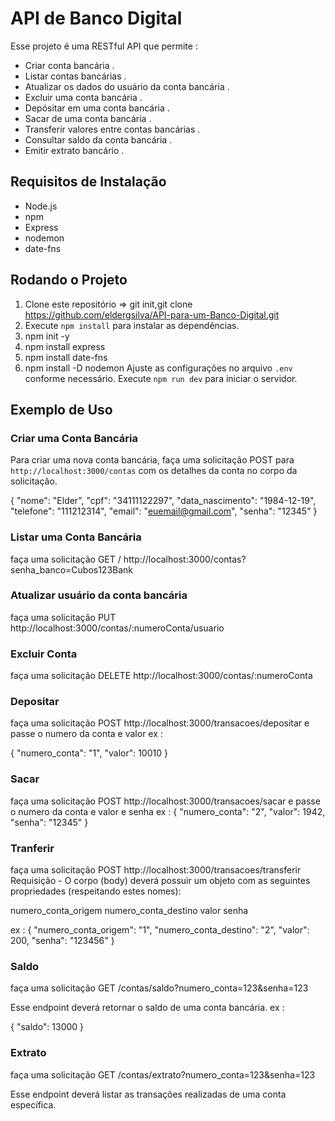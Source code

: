 # API de Banco Digital

Esse projeto é uma RESTful API que permite :

-  Criar conta bancária .
-  Listar contas bancárias .
-  Atualizar os dados do usuário da conta bancária .
-  Excluir uma conta bancária .
-  Depósitar em uma conta bancária .
-  Sacar de uma conta bancária .
-  Transferir valores entre contas bancárias .
-  Consultar saldo da conta bancária .
-  Emitir extrato bancário .

## Requisitos de Instalação

- Node.js
- npm
- Express
- nodemon
- date-fns
 
 

## Rodando o Projeto

1. Clone este repositório => git init,git clone https://github.com/eldergsilva/API-para-um-Banco-Digital.git 
2. Execute `npm install` para instalar as dependências.
3. npm init -y
4. npm install express
5. npm install date-fns
6. npm install -D nodemon
 Ajuste as configurações no arquivo `.env` conforme necessário.
Execute `npm run dev` para iniciar o servidor.

## Exemplo de Uso

### Criar uma Conta Bancária

Para criar uma nova conta bancária, faça uma solicitação POST para `http://localhost:3000/contas` com os detalhes da conta no corpo da solicitação.

{
    "nome": "Elder",
    "cpf": "34111122297",
    "data_nascimento": "1984-12-19",
    "telefone": "111212314",
    "email": "euemail@gmail.com",
    "senha": "12345"
}

### Listar uma Conta Bancária
faça uma solicitação GET /
http://localhost:3000/contas?senha_banco=Cubos123Bank

### Atualizar usuário da conta bancária
faça uma solicitação PUT http://localhost:3000/contas/:numeroConta/usuario

### Excluir Conta
faça uma solicitação DELETE http://localhost:3000/contas/:numeroConta

### Depositar
faça uma solicitação POST http://localhost:3000/transacoes/depositar
e passe o numero da conta e valor ex :

{
	"numero_conta": "1",
	"valor": 10010
}

###  Sacar
faça uma solicitação POST http://localhost:3000/transacoes/sacar
e passe o numero da conta e valor e senha ex :
{
	"numero_conta": "2",
	"valor": 1942,
                 "senha": "12345"
}

###  Tranferir
 faça uma solicitação POST http://localhost:3000/transacoes/transferir
Requisição - O corpo (body) deverá possuir um objeto com as seguintes propriedades (respeitando estes nomes):

numero_conta_origem
numero_conta_destino
valor
senha

ex  :
{
	"numero_conta_origem": "1",
	"numero_conta_destino": "2",
	"valor": 200,
	"senha": "123456"
}



###   Saldo

faça uma solicitação GET /contas/saldo?numero_conta=123&senha=123

Esse endpoint deverá retornar o saldo de uma conta bancária. ex :

{
    "saldo": 13000
}

###    Extrato
faça uma solicitação GET /contas/extrato?numero_conta=123&senha=123

Esse endpoint deverá listar as transações realizadas de uma conta específica.

 

 


 
